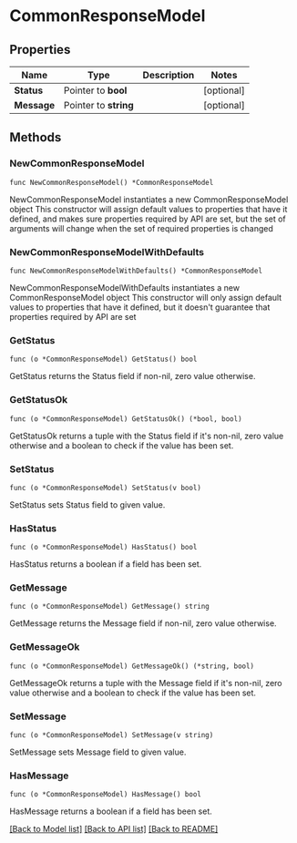 # CommonResponseModel

## Properties

Name | Type | Description | Notes
------------ | ------------- | ------------- | -------------
**Status** | Pointer to **bool** |  | [optional] 
**Message** | Pointer to **string** |  | [optional] 

## Methods

### NewCommonResponseModel

`func NewCommonResponseModel() *CommonResponseModel`

NewCommonResponseModel instantiates a new CommonResponseModel object
This constructor will assign default values to properties that have it defined,
and makes sure properties required by API are set, but the set of arguments
will change when the set of required properties is changed

### NewCommonResponseModelWithDefaults

`func NewCommonResponseModelWithDefaults() *CommonResponseModel`

NewCommonResponseModelWithDefaults instantiates a new CommonResponseModel object
This constructor will only assign default values to properties that have it defined,
but it doesn't guarantee that properties required by API are set

### GetStatus

`func (o *CommonResponseModel) GetStatus() bool`

GetStatus returns the Status field if non-nil, zero value otherwise.

### GetStatusOk

`func (o *CommonResponseModel) GetStatusOk() (*bool, bool)`

GetStatusOk returns a tuple with the Status field if it's non-nil, zero value otherwise
and a boolean to check if the value has been set.

### SetStatus

`func (o *CommonResponseModel) SetStatus(v bool)`

SetStatus sets Status field to given value.

### HasStatus

`func (o *CommonResponseModel) HasStatus() bool`

HasStatus returns a boolean if a field has been set.

### GetMessage

`func (o *CommonResponseModel) GetMessage() string`

GetMessage returns the Message field if non-nil, zero value otherwise.

### GetMessageOk

`func (o *CommonResponseModel) GetMessageOk() (*string, bool)`

GetMessageOk returns a tuple with the Message field if it's non-nil, zero value otherwise
and a boolean to check if the value has been set.

### SetMessage

`func (o *CommonResponseModel) SetMessage(v string)`

SetMessage sets Message field to given value.

### HasMessage

`func (o *CommonResponseModel) HasMessage() bool`

HasMessage returns a boolean if a field has been set.


[[Back to Model list]](../README.md#documentation-for-models) [[Back to API list]](../README.md#documentation-for-api-endpoints) [[Back to README]](../README.md)


